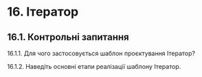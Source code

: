 # 16. Ітератор

## 16.1.	Контрольні запитання

16.1.1.	Для чого застосовується шаблон проєктування Ітератор?

16.1.2.	Наведіть основні етапи реалізації шаблону Ітератор.



